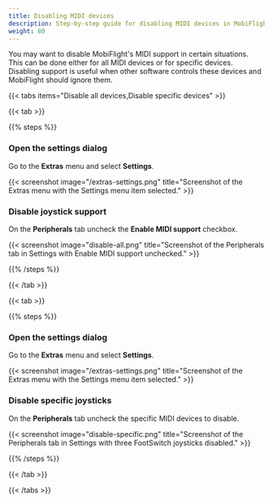 ```yaml
---
title: Disabling MIDI devices
description: Step-by-step guide for disabling MIDI devices in MobiFlight.
weight: 80
---
```


<!-- markdownlint-disable MD024 -->
<!-- markdown lint doesn't understand third level headings when used as headings in steps within tabs -->

You may want to disable MobiFlight's MIDI support in certain situations. This can be done either for all MIDI devices or for specific devices. Disabling support is useful when other software controls these devices and MobiFlight should ignore them.

{{< tabs items="Disable all devices,Disable specific devices" >}}

{{< tab >}}

{{% steps %}}

### Open the settings dialog

Go to the **Extras** menu and select **Settings**.

{{< screenshot image="/extras-settings.png" title="Screenshot of the Extras menu with the Settings menu item selected." >}}

### Disable joystick support

On the **Peripherals** tab uncheck the **Enable MIDI support** checkbox.

{{< screenshot image="disable-all.png" title="Screenshot of the Peripherals tab in Settings with Enable MIDI support unchecked." >}}

{{% /steps %}}

{{< /tab >}}

{{< tab >}}

{{% steps %}}

### Open the settings dialog

Go to the **Extras** menu and select **Settings**.

{{< screenshot image="/extras-settings.png" title="Screenshot of the Extras menu with the Settings menu item selected." >}}

### Disable specific joysticks

On the **Peripherals** tab uncheck the specific MIDI devices to disable.

{{< screenshot image="disable-specific.png" title="Screenshot of the Peripherals tab in Settings with three FootSwitch joysticks disabled." >}}

{{% /steps %}}

{{< /tab >}}

{{< /tabs >}}
